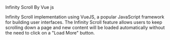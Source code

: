Infinity Scroll By Vue js

Infinity Scroll implementation using VueJS, a popular JavaScript framework for building user interfaces. The Infinity Scroll feature allows users to keep scrolling down a page and new content will be loaded automatically without the need to click on a "Load More" button.
